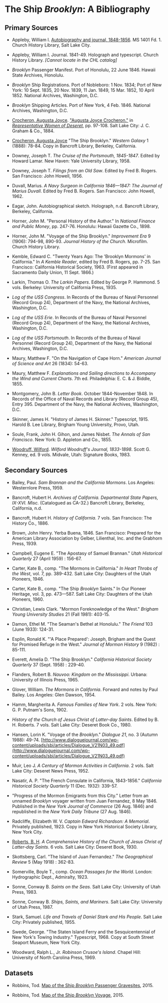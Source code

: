 # The Ship _Brooklyn_: A Bibliography

## Primary Sources

- Appleby, William I. [Autobiography and journal, 1848-1856](https://dcms.lds.org/delivery/DeliveryManagerServlet?dps_pid=IE991429). MS 1401 Fd. 1. Church History Library, Salt Lake City.

- Appleby, William I. Journal. 1841-49. Holograph and typescript. Church History Library. _[Cannot locate in the CHL catalog]_

- _Brooklyn_ Passenger Manifest. Port of Honolulu, 22 June 1846. Hawaii State Archives, Honolulu.

- _Brooklyn_ Ship Registrations. Port of Nobleboro: 1 Nov. 1834; Port of New York: 10 Sept. 1835, 20 Nov. 1839, 11 Jan. 1849, 15 Mar. 1852, 10 April 1852. National Archives, Washington, D.C.

- _Brooklyn_ Shipping Articles. Port of New York, 4 Feb. 1846. National Archives, Washington, D.C.

- [Crocheron, Augusta Joyce](http://mormonbiography.org/index.php?title=Augusta_Joyce_Crocheron_(1844-1915)). ["Augusta Joyce Crocheron."](https://archive.org/stream/representativewo00crocrich#page/96/mode/2up) in [_Representative Women of Deseret_](https://archive.org/details/representativewo00crocrich), pp. 97-108. Salt Lake City: J. C. Graham & Co., 1884.

- [Crocheron, Augusta Joyce](http://mormonbiography.org/index.php?title=Augusta_Joyce_Crocheron_(1844-1915)) "The Ship Brooklyn." _Western Galaxy_ 1 (1888): 78-84. Copy in Bancroft Library, Berkeley, California.

- Downey, Joseph T. _The Cruise of the Portsmouth, 1845-1847_. Edited by Howard Lamar. New Haven: Yale University Library, 1958.

- Downey, Joseph T. _Filings from an Old Saw_. Edited by Fred B. Rogers. San Francisco: John Howell, 1956.

- Duvall, Marius. _A Navy Surgeon in California 1846—1847: The Journal of Marius Duvall_. Edited by Fred B. Rogers. San Francisco: John Howell, 1962.

- Eagar, John. Autobiographical sketch. Holograph, n.d. Bancroft Library, Berkeley, California.

- Horner, John M. "Personal History of the Author." In _National Finance and Public Money_, pp. 247-76. Honolulu: Hawaii Gazette Co., 1898.

- Horner, John M. "Voyage of the Ship Brooklyn." _Improvement Era_ 9 (1906): 794-98, 890-93. _Journal History of the Church_. Microfilm. Church History Library.

- Kemble, Edward C. "Twenty Years Ago: The 'Brooklyn Mormons' in California." In _A Kemble Reader_, edited by Fred B. Rogers, pp. 7-25. San Francisco: California Historical Society, 1963. (First appeared in Sacramento Daily Union, 11 Sept. 1866.)

- Larkin, Thomas O. _The Larkin Papers_. Edited by George P. Hammond. 5 vols. Berkeley: University of California Press, 1935.

- _Log of the USS Congress_. In Records of the Bureau of Naval Personnel (Record Group 24), Department of the Navy, the National Archives, Washington, D.C.

- _Log of the USS Erie_. In Records of the Bureau of Naval Personnel (Record Group 24), Department of the Navy, the National Archives, Washington, D.C.

- _Log of the USS Portsmouth_. In Records of the Bureau of Naval Personnel (Record Group 24), Department of the Navy, the National Archives, Washington, D.C.

- Maury, Matthew F. "On the Navigation of Cape Horn." _American Journal of Science and Art_ 26 (1834): 54-63.

- Maury, Matthew F. _Explanations and Sailing directions to Accompany the Wind and Current Charts_. 7th ed. Philadelphia: E. C. & J. Biddle, 1855.

- Montgomery, John B. _Letter Book_. October 1844-November 1848. In Records of the Office of Naval Records and Library (Record Group 45), Entry 395. Department of the Navy, the National Archives, Washington, D.C.

- Skinner, James H. "History of James H. Skinner." Typescript, 1915. Harold B. Lee Library, Brigham Young University, Provo, Utah.

- Soule, Frank, John H. Gihon, and James Nisbet. _The Annals of San Francisco_. New York: D. Appleton and Co., 1855.

- [Woodruff, Wilford](http://mormonbiography.org/index.php?title=Wilford_Woodruff_(1807-1898)). _Wilford Woodruff's Journal, 1833-1898_. Scott G. Kenney, ed. 9 vols. Midvale, Utah: Signature Books, 1983.


## Secondary Sources

- Bailey, Paul. _Sam Brannan and the California Mormons_. Los Angeles: Westernlore Press, 1959.

- Bancroft, Hubert H. _Archives of California. Departmental State Papers, IX-XVI. Misc._ (Catalogued as CA-32.) Bancroft Library, Berkeley, California, n.d.

- Bancroft, Hubert H. _History of California_. 7 vols. San Francisco: The History Co., 1886.

- Brown, John Henry. Yerba Buena, 1846. San Francisco: Prepared for the American Library Association by Gelber, Lilienthal, Inc. and the Grabhorn Press, 1939.

- Campbell, Eugene E. "The Apostasy of Samuel Brannan." _Utah Historical Quarterly_ 27 (April 1959) : 156-67.

- Carter, Kate B., comp. "The Mormons in California." _In Heart Throbs of the West_, vol. 7, pp. 389-432. Salt Lake City: Daughters of the Utah Pioneers, 1946.

- Carter, Kate B., comp. "The Ship _Brooklyn_ Saints." In Our Pioneer Heritage, vol. 3, pp. 473—587. Salt Lake City: Daughters of the Utah Pioneers, 1960.

- Christian, Lewis Clark. "Mormon Foreknowledge of the West." _Brigham Young University Studies_ 21 (Fall 1981): 403-15.

- Damon, Ethel M. "The Seaman's Bethel at Honolulu." _The Friend_ 103 (June 1933): 124-31.

- Esplin, Ronald K. "'A Place Prepared': Joseph, Brigham and the Quest for Promised Refuge in the West." _Journal of Mormon History_ 9 (1982) : 85-111.

- Everett, Amelia D. "The Ship Brooklyn." _California Historical Society Quarterly_ 37 (Sept. 1958) : 229-40.

- Flanders, Robert B. _Nauvoo: Kingdom on the Mississippi_. Urbana: University of Illinois Press, 1965.

- Glover, William. _The Mormons in California_. Forward and notes by Paul Bailey. Los Angeles: Glen Dawson, 1954.

- Hamm, Margherita A. _Famous Families of New York_. 2 vols. New York: G. P. Putnam's Sons, 1902.

- _History of the Church of Jesus Christ of Latter-day Saints_. Edited by B. H. Roberts. 7 vols. Salt Lake City: Deseret Book Co., 1980.

- Hansen, Lorin K. "Voyage of the _Brooklyn_." _Dialogue 21_, no. 3 (Autumn 1988): 49-74. [http://www.dialoguejournal.com/wp-content/uploads/sbi/articles/Dialogue_V21N03_49.pdf](http://www.dialoguejournal.com/wp-content/uploads/sbi/articles/Dialogue_V21N03_49.pdf)

- Muir, Leo J. _A Century of Mormon Activities in California_. 2 vols. Salt Lake City: Deseret News Press, 1952.

- Nasatir, A. P. "The French Consulate in California, 1843-1856." _California Historical Society Quarterly_ 11 (Dec. 1932): 339-57.

- "Progress of the Mormon Emigrants from this City." Letter from an unnamed _Brooklyn_ voyager written from Juan Fernandez, 8 May 1846. Published in the _New York Journal of Commerce_ (26 Aug. 1846) and republished in the _New York Daily Tribune_ (27 Aug. 1846).

- Radcliffe, Elizabeth W. V. _Captain Edward Richardson: A Memorial_. Privately published, 1923. Copy in New York Historical Society Library, New York City.

- [Roberts, B. H](http://mormonbiography.org/index.php?title=Brigham_Henry_Roberts_(1857-1933)). _A Comprehensive History of the Church of Jesus Christ of Latter-day Saints_. 6 vols. Salt Lake City: Deseret Book, 1930.

- Skottsberg, Carl. "The Island of Juan Fernandez." _The Geographical Review_ 5 (May 1918) : 362-83.

- Somerville, Boyle T., comp. _Ocean Passages for the World_. London: Hydrographic Dept., Admiralty, 1923.

- Sonne, Conway B. _Saints on the Seas_. Salt Lake City: University of Utah Press, 1983.

- Sonne, Conway B. _Ships, Saints, and Mariners_. Salt Lake City: University of Utah Press, 1987.

- Stark, Samuel. _Life and Travels of Daniel Stark and His People_. Salt Lake City: Privately published, 1955.

- Swede, George. "The Staten Island Ferry and the Sesquicentennial of New York's Towing Industry." Typescript, 1968. Copy at South Street Seaport Museum, New York City.

- Woodward, Ralph L., Jr. _Robinson Crusoe's Island_. Chapel Hill: University of North Carolina Press, 1969.


## Datasets

- Robbins, Tod. [Map of the Ship _Brooklyn_ Passenger Gravesites](data/gravesites.geojson), 2015.

- Robbins, Tod. [Map of the Ship _Brooklyn_ Voyage](data/voyage.geojson), 2015.